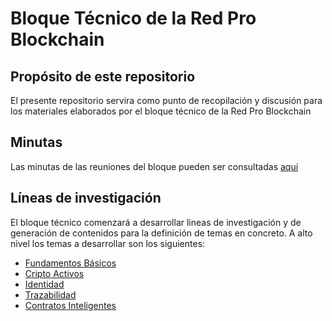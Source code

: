 # Bloque Técnico de la Red Pro Blockchain

## Propósito de este repositorio
El presente repositorio servira como punto de recopilación y discusión para los materiales elaborados por el bloque técnico de la Red Pro Blockchain

## Minutas
Las minutas de las reuniones del bloque pueden ser consultadas [aquí](https://github.com/marmotae/redproblockchain/tree/main/minutas)

## Líneas de investigación
El bloque técnico comenzará a desarrollar lineas de investigación y de generación de contenidos para la definición de temas en concreto. A alto nivel los temas a desarrollar son los siguientes:

- [Fundamentos Básicos](https://github.com/marmotae/redproblockchain/tree/main/Repositorios/fundamentos_basicos)
- [Cripto Activos](https://github.com/marmotae/redproblockchain/tree/main/Repositorios/cripto_activos)
- [Identidad](https://github.com/marmotae/redproblockchain/tree/main/Repositorios/identidad)
- [Trazabilidad](https://github.com/marmotae/redproblockchain/tree/main/Repositorios/trazabilidad)
- [Contratos Inteligentes](https://github.com/marmotae/redproblockchain/tree/main/Repositorios/contratos_inteligentes)
